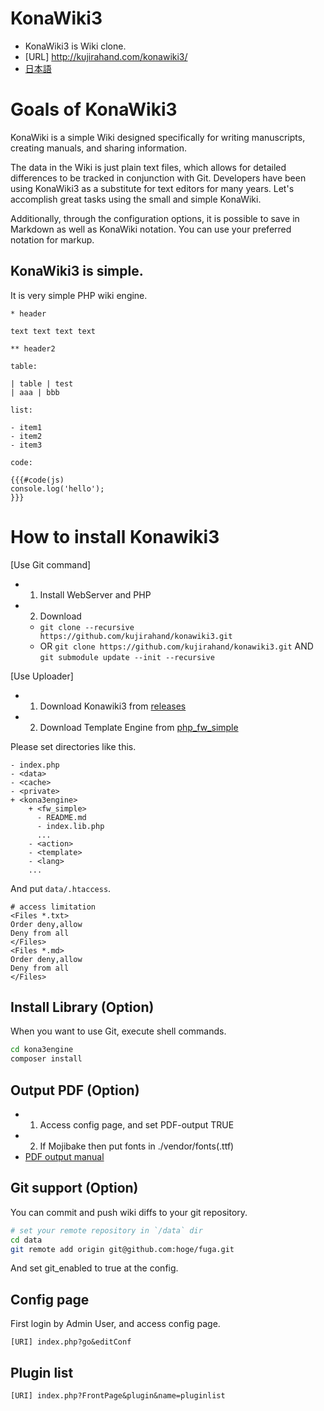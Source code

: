 # KonaWiki3

- KonaWiki3 is Wiki clone.
- [URL] http://kujirahand.com/konawiki3/
- [日本語](README-ja.md)

# Goals of KonaWiki3

KonaWiki is a simple Wiki designed specifically for writing manuscripts, creating manuals, and sharing information.

The data in the Wiki is just plain text files, which allows for detailed differences to be tracked in conjunction with Git.
Developers have been using KonaWiki3 as a substitute for text editors for many years. Let's accomplish great tasks using the small and simple KonaWiki.

Additionally, through the configuration options, it is possible to save in Markdown as well as KonaWiki notation. You can use your preferred notation for markup.

## KonaWiki3 is simple.

It is very simple PHP wiki engine.

```
* header

text text text text

** header2

table:

| table | test
| aaa | bbb

list:

- item1
- item2
- item3

code:

{{{#code(js)
console.log('hello');
}}}
```

# How to install Konawiki3

[Use Git command]

- 1. Install WebServer and PHP
- 2. Download
  - `git clone --recursive https://github.com/kujirahand/konawiki3.git`
  - OR `git clone https://github.com/kujirahand/konawiki3.git` AND `git submodule update --init --recursive`

[Use Uploader]

- 1. Download Konawiki3 from [releases](https://github.com/kujirahand/konawiki3/releases)
- 2. Download Template Engine from [php_fw_simple](https://github.com/kujirahand/php_fw_simple/releases)

Please set directories like this.

```
- index.php
- <data>
- <cache>
- <private>
+ <kona3engine>
    + <fw_simple>
      - README.md
      - index.lib.php
      ...
    - <action>
    - <template>
    - <lang>
    ...
```

And put `data/.htaccess`.

```
# access limitation
<Files *.txt>
Order deny,allow
Deny from all
</Files>
<Files *.md>
Order deny,allow
Deny from all
</Files>
```

## Install Library (Option)

When you want to use Git, execute shell commands.

```sh
cd kona3engine
composer install
```

## Output PDF (Option)

- 1. Access config page, and set PDF-output TRUE
- 2. If Mojibake then put fonts in ./vendor/fonts(.ttf)
- [PDF output manual](https://kujirahand.com/konawiki3/index.php?PDF%E5%87%BA%E5%8A%9B%E6%A9%9F%E8%83%BD)

## Git support (Option)

You can commit and push wiki diffs to your git repository.

```sh
# set your remote repository in `/data` dir
cd data
git remote add origin git@github.com:hoge/fuga.git
```

And set git_enabled to true at the config.

## Config page

First login by Admin User, and access config page.

```
[URI] index.php?go&editConf
```

## Plugin list

```
[URI] index.php?FrontPage&plugin&name=pluginlist
```
